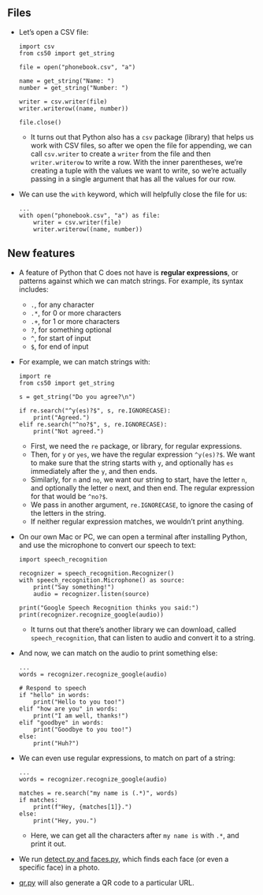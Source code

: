 

Files
-----

*   Let’s open a CSV file:
    
        import csv
        from cs50 import get_string
        
        file = open("phonebook.csv", "a")
        
        name = get_string("Name: ")
        number = get_string("Number: ")
        
        writer = csv.writer(file)
        writer.writerow((name, number))
        
        file.close()
        
    
    *   It turns out that Python also has a `csv` package (library) that helps us work with CSV files, so after we open the file for appending, we can call `csv.writer` to create a `writer` from the file and then `writer.writerow` to write a row. With the inner parentheses, we’re creating a tuple with the values we want to write, so we’re actually passing in a single argument that has all the values for our row.
*   We can use the `with` keyword, which will helpfully close the file for us:
    
        ...
        with open("phonebook.csv", "a") as file:
            writer = csv.writer(file)
            writer.writerow((name, number))
        
    

New features
------------

*   A feature of Python that C does not have is **regular expressions**, or patterns against which we can match strings. For example, its syntax includes:
    *   `.`, for any character
    *   `.*`, for 0 or more characters
    *   `.+`, for 1 or more characters
    *   `?`, for something optional
    *   `^`, for start of input
    *   `$`, for end of input
*   For example, we can match strings with:
    
        import re
        from cs50 import get_string
        
        s = get_string("Do you agree?\n")
        
        if re.search("^y(es)?$", s, re.IGNORECASE):
            print("Agreed.")
        elif re.search("^no?$", s, re.IGNORECASE):
            print("Not agreed.")
        
    
    *   First, we need the `re` package, or library, for regular expressions.
    *   Then, for `y` or `yes`, we have the regular expression `^y(es)?$`. We want to make sure that the string starts with `y`, and optionally has `es` immediately after the `y`, and then ends.
    *   Similarly, for `n` and `no`, we want our string to start, have the letter `n`, and optionally the letter `o` next, and then end. The regular expression for that would be `^no?$`.
    *   We pass in another argument, `re.IGNORECASE`, to ignore the casing of the letters in the string.
    *   If neither regular expression matches, we wouldn’t print anything.
*   On our own Mac or PC, we can open a terminal after installing Python, and use the microphone to convert our speech to text:
    
        import speech_recognition
        
        recognizer = speech_recognition.Recognizer()
        with speech_recognition.Microphone() as source:
            print("Say something!")
            audio = recognizer.listen(source)
        
        print("Google Speech Recognition thinks you said:")
        print(recognizer.recognize_google(audio))
        
    
    *   It turns out that there’s another library we can download, called `speech_recognition`, that can listen to audio and convert it to a string.
*   And now, we can match on the audio to print something else:
    
        ...
        words = recognizer.recognize_google(audio)
        
        # Respond to speech
        if "hello" in words:
            print("Hello to you too!")
        elif "how are you" in words:
            print("I am well, thanks!")
        elif "goodbye" in words:
            print("Goodbye to you too!")
        else:
            print("Huh?")
        
    
*   We can even use regular expressions, to match on part of a string:
    
        ...
        words = recognizer.recognize_google(audio)
        
        matches = re.search("my name is (.*)", words)
        if matches:
            print(f"Hey, {matches[1]}.")
        else:
            print("Hey, you.")
        
    
    *   Here, we can get all the characters after `my name is` with `.*`, and print it out.
*   We run [detect.py and faces.py](https://cdn.cs50.net/2019/fall/lectures/6/src6/6/faces/), which finds each face (or even a specific face) in a photo.
*   [qr.py](https://cdn.cs50.net/2019/fall/lectures/6/src6/6/qr/) will also generate a QR code to a particular URL.